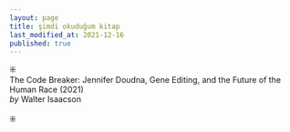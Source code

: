 ```yaml
---
layout: page
title: şimdi okuduğum kitap
last_modified_at: 2021-12-16
published: true
---
```

⁜  
The Code Breaker: Jennifer Doudna, Gene Editing, and the Future of the Human Race (2021)  
<i>by</i> Walter Isaacson  
<br />
⁜  
  

